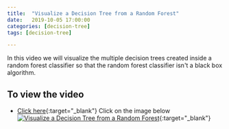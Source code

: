 ```yaml
---
title:  "Visualize a Decision Tree from a Random Forest"
date:   2019-10-05 17:00:00
categories: [decision-tree]
tags: [decision-tree]

---
```


In this video we will visualize the multiple decision trees created inside a random forest classifier so that the random forest classifier isn't a black box algorithm.

## To view the video
* [Click here](https://youtu.be/SMGEmCOUBUw){:target="_blank"}
Click on the image below
[![Visualize a Decision Tree from a Random Forest](http://img.youtube.com/vi/SMGEmCOUBUw/0.jpg)](http://www.youtube.com/watch?v=SMGEmCOUBUw){:target="_blank"}
